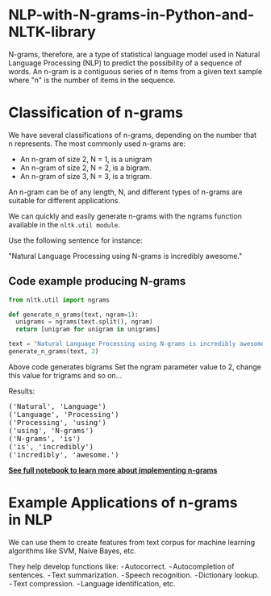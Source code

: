 # NLP-with-N-grams-in-Python-and-NLTK-library

N-grams, therefore, are a type of statistical language model used in Natural Language Processing (NLP) to predict the possibility 
of a sequence of words. An n-gram is a contiguous series of n items from a given text sample where "n" is the number of items in the sequence.

# Classification of n-grams
We have several classifications of n-grams, depending on the number that n represents. The most commonly used n-grams are:

* An n-gram of size 2, N = 1, is a unigram
* An n-gram of size 2, N = 2, is a bigram.
* An n-gram of size 3, N = 3, is a trigram.

An n-gram can be of any length, N, and different types of n-grams are suitable for different applications.

We can quickly and easily generate n-grams with the ngrams function available in the `nltk.util module`. 

Use the following sentence for instance:

"Natural Language Processing using N-grams is incredibly awesome."

## Code example producing N-grams

```Python
from nltk.util import ngrams 

def generate_n_grams(text, ngram=1):
  unigrams = ngrams(text.split(), ngram)
  return [unigram for unigram in unigrams]

text = "Natural Language Processing using N-grams is incredibly awesome."
generate_n_grams(text, 2)
```
<p> Above code generates bigrams Set the ngram parameter value to 2, 
    change this value for trigrams and so on...</p>

Results:
<pre>
('Natural', 'Language')
('Language', 'Processing')
('Processing', 'using')
('using', 'N-grams')
('N-grams', 'is')
('is', 'incredibly')
('incredibly', 'awesome.')</pre>


<b>[See full notebook to learn more about implementing n-grams](www.github.com)</b>

# Example Applications of n-grams in NLP

We can use them to create features from text corpus for machine learning algorithms like SVM, Naive Bayes, etc.

They help develop functions like:
 - Autocorrect.
 - Autocompletion of sentences.
 - Text summarization.
 - Speech recognition.
 - Dictionary lookup.
 - Text compression.
 - Language identification, etc.
